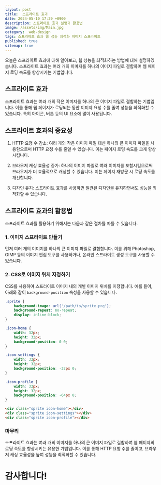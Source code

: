 ```yaml
---
layout: post
title:  스프라이트 효과
date: 2024-05-10 17:29 +0900
description: 스프라이트 효과 설명과 활용법
image: /assets/img/Main.jpg
category:  web-design
tags: 스프라이트 효과 웹 성능 최적화 이미지 스프라이트
published: true
sitemap: true
---
```


오늘은 스프라이트 효과에 대해 알아보고, 웹 성능을 최적화하는 방법에 대해 설명하겠습니다. 스프라이트 효과는 여러 개의 이미지를 하나의 이미지 파일로 결합하여 웹 페이지 로딩 속도를 향상시키는 기법입니다.

## 스프라이트 효과
스프라이트 효과는 여러 개의 작은 이미지를 하나의 큰 이미지 파일로 결합하는 기법입니다. 이를 통해 웹 페이지가 로딩되는 동안 이미지 요청 수를 줄여 성능을 최적화할 수 있습니다. 특히 아이콘, 버튼 등의 UI 요소에 많이 사용됩니다.

## 스프라이트 효과의 중요성
1. HTTP 요청 수 감소: 여러 개의 작은 이미지 파일 대신 하나의 큰 이미지 파일을 사용함으로써 HTTP 요청 수를 줄일 수 있습니다. 이는 페이지 로딩 속도를 크게 향상시킵니다.

2. 브라우저 캐싱 효율성 증가: 하나의 이미지 파일로 여러 이미지를 포함시킴으로써 브라우저가 더 효율적으로 캐싱할 수 있습니다. 이는 페이지 재방문 시 로딩 속도를 개선합니다.

3. 디자인 유지: 스프라이트 효과를 사용하면 일관된 디자인을 유지하면서도 성능을 최적화할 수 있습니다.

## 스프라이트 효과의 활용법
스프라이트 효과를 활용하기 위해서는 다음과 같은 절차를 따를 수 있습니다. 

### 1. 이미지 스프라이트 만들기
먼저 여러 개의 이미지를 하나의 큰 이미지 파일로 결합합니다. 이를 위해 Photoshop, GIMP 등의 이미지 편집 도구를 사용하거나, 온라인 스프라이트 생성 도구를 사용할 수 있습니다.

### 2. CSS로 이미지 위치 지정하기
CSS를 사용하여 스프라이트 이미지 내의 개별 이미지 위치를 지정합니다. 예를 들어, 아래와 같이 `background-position` 속성을 사용할 수 있습니다.
````css
.sprite {
    background-image: url('/path/to/sprite.png');
    background-repeat: no-repeat;
    display: inline-block;
}

.icon-home {
    width: 32px;
    height: 32px;
    background-position: 0 0;
}

.icon-settings {
    width: 32px;
    height: 32px;
    background-position: -32px 0;
}

.icon-profile {
    width: 32px;
    height: 32px;
    background-position: -64px 0;
}
````
````html
<div class="sprite icon-home"></div>
<div class="sprite icon-settings"></div>
<div class="sprite icon-profile"></div>
````

### 마무리
스프라이트 효과는 여러 개의 이미지를 하나의 큰 이미지 파일로 결합하여 웹 페이지의 로딩 속도를 향상시키는 유용한 기법입니다. 이를 통해 HTTP 요청 수를 줄이고, 브라우저 캐싱 효율성을 높여 성능을 최적화할 수 있습니다. 

# 감사합니다!
